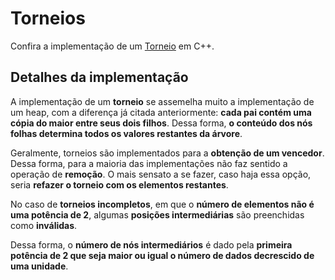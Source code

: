 # Torneios

Confira a implementação de um [Torneio](torneio.cpp) em C++.

## Detalhes da implementação

A implementação de um **torneio** se assemelha muito a implementação de um heap, com a diferença já citada anteriormente: **cada pai contém uma cópia do maior entre seus dois filhos**. Dessa forma, **o conteúdo dos nós folhas determina todos os valores restantes da árvore**.

Geralmente, torneios são implementados para a **obtenção de um vencedor**. Dessa forma, para a maioria das implementações não faz sentido a operação de **remoção**. O mais sensato a se fazer, caso haja essa opção, seria **refazer o torneio com os elementos restantes**.

No caso de **torneios incompletos**, em que o **número de elementos não é uma potência de 2**, algumas **posições intermediárias** são preenchidas como **inválidas**.

Dessa forma, o **número de nós intermediários** é dado pela **primeira potência de 2 que seja maior ou igual o número de dados decrescido de uma unidade**.